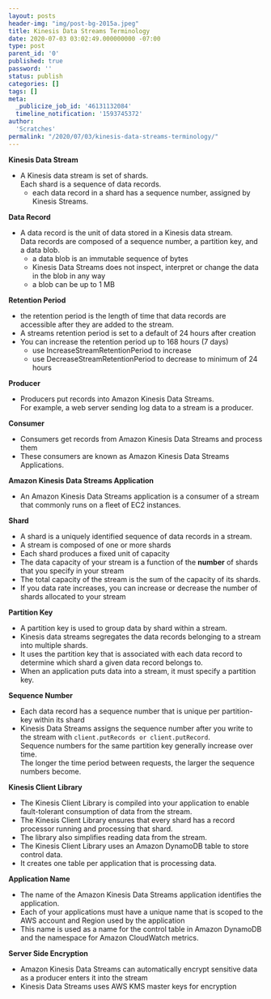 ```yaml
---
layout: posts
header-img: "img/post-bg-2015a.jpeg"
title: Kinesis Data Streams Terminology
date: 2020-07-03 03:02:49.000000000 -07:00
type: post
parent_id: '0'
published: true
password: ''
status: publish
categories: []
tags: []
meta:
  _publicize_job_id: '46131132084'
  timeline_notification: '1593745372'
author:
  'Scratches'
permalink: "/2020/07/03/kinesis-data-streams-terminology/"
---
```


<p><strong>Kinesis Data Stream</strong></p>


<ul>
<li>A Kinesis data stream is set of shards. <br>Each shard is a sequence of data records.
<ul>
<li>each data record in a shard has a sequence number, assigned by Kinesis Streams.</li>
</ul>
</li>
</ul>


<p><strong>Data Record</strong></p>


<ul>
<li>A data record is the unit of data stored in a Kinesis data stream. <br>Data records are composed of a sequence number, a partition key, and a data blob.
<ul>
<li>a data blob is an immutable sequence of bytes</li>
<li>Kinesis Data Streams does not inspect, interpret or change the data in the blob in any way</li>
<li>a blob can be up to 1 MB</li>
</ul>
</li>
</ul>


<p><strong>Retention Period</strong></p>


<ul>
<li>the retention period is the length of time that data records are accessible after they are added to the stream.</li>
<li>A streams retention period is set to a default of 24 hours after creation</li>
<li>You can increase the retention period up to 168 hours (7 days)
<ul>
<li>use IncreaseStreamRetentionPeriod to increase</li>
<li>use DecreaseStreamRetentionPeriod to decrease to minimum of 24 hours</li>
</ul>
</li>
</ul>


<p><strong>Producer</strong></p>


<ul>
<li>Producers put records into Amazon Kinesis Data Streams. <br>For example, a web server sending log data to a stream is a producer.</li>
</ul>


<p><strong>Consumer</strong></p>


<ul>
<li>Consumers get records from Amazon Kinesis Data Streams and process them</li>
<li>These consumers are known as Amazon Kinesis Data Streams Applications.</li>
</ul>


<p><strong>Amazon Kinesis Data Streams Application</strong></p>


<ul>
<li>An Amazon Kinesis Data Streams application is a consumer of a stream that commonly runs on a fleet of EC2 instances.</li>
</ul>


<p><strong>Shard</strong></p>


<ul>
<li>A shard is a uniquely identified sequence of data records in a stream.</li>
<li>A stream is composed of one or more shards</li>
<li>Each shard produces a fixed unit of capacity</li>
<li>The data capacity of your stream is a function of the <strong>number</strong> of shards that you specify in your stream</li>
<li>The total capacity of the stream is the sum of the capacity of its shards.</li>
<li>If you data rate increases, you can increase or decrease the number of shards allocated to your stream</li>
</ul>


<p><strong>Partition Key</strong></p>


<ul>
<li>A partition key is used to group data by shard within a stream.</li>
<li>Kinesis data streams segregates the data records belonging to a stream into multiple shards.</li>
<li>It uses the partition key that is associated with each data record to determine which shard a given data record belongs to.</li>
<li>When an application puts data into a stream, it must specify a partition key.</li>
</ul>


<p><strong>Sequence Number</strong></p>


<ul>
<li>Each data record has a sequence number that is unique per partition-key within its shard</li>
<li>Kinesis Data Streams assigns the sequence number after you write to the stream with <code>client.putRecords or client.putRecord</code>. <br>Sequence numbers for the same partition key generally increase over time. <br>The longer the time period between requests, the larger the sequence numbers become.</li>
</ul>


<p><strong>Kinesis Client Library</strong></p>


<ul>
<li>The Kinesis Client Library is compiled into your application to enable fault-tolerant consumption of data from the stream.</li>
<li>The Kinesis Client Library ensures that every shard has a record processor running and processing that shard.</li>
<li>The library also simplifies reading data from the stream.</li>
<li>The Kinesis Client Library uses an Amazon DynamoDB table to store control data.</li>
<li>It creates one table per application that is processing data.</li>
</ul>


<p><strong>Application Name</strong></p>


<ul>
<li>The name of the Amazon Kinesis Data Streams application identifies the application.</li>
<li>Each of your applications must have a unique name that is scoped to the AWS account and Region used by the application</li>
<li>This name is used as a name for the control table in Amazon DynamoDB and the namespace for Amazon CloudWatch metrics.</li>
</ul>


<p><strong>Server Side Encryption</strong></p>


<ul>
<li>Amazon Kinesis Data Streams can automatically encrypt sensitive data as a producer enters it into the stream</li>
<li>Kinesis Data Streams uses AWS KMS master keys for encryption</li>
</ul>

